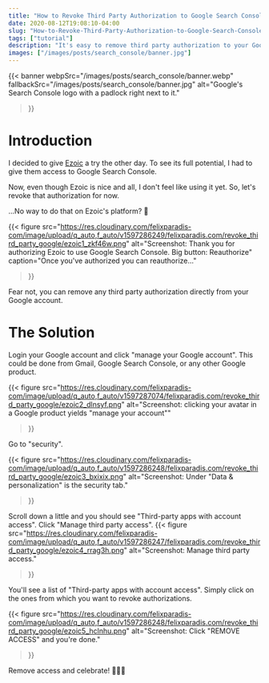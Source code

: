 ```yaml
---
title: "How to Revoke Third Party Authorization to Google Search Console"
date: 2020-08-12T19:08:10-04:00
slug: "How-to-Revoke-Third-Party-Authorization-to-Google-Search-Console" 
tags: ["tutorial"]
description: "It's easy to remove third party authorization to your Google account, even if the third party isn't helpful!"
images: ["/images/posts/search_console/banner.jpg"]
---
```


{{< banner
    webpSrc="/images/posts/search_console/banner.webp" 
    fallbackSrc="/images/posts/search_console/banner.jpg"
    alt="Google's Search Console logo with a padlock right next to it."
>}}

# Introduction 
I decided to give [Ezoic](https://ezoic.com/) a try the other day. To see its full potential, I had to give them access to Google Search Console. 

Now, even though Ezoic is nice and all, I don't feel like using it yet. So, let's revoke that authorization for now.

...No way to do that on Ezoic's platform? 🤨

{{< figure 
    src="https://res.cloudinary.com/felixparadis-com/image/upload/q_auto,f_auto/v1597286249/felixparadis.com/revoke_third_party_google/ezoic1_zkf46w.png" 
    alt="Screenshot: Thank you for authorizing Ezoic to use Google Search Console. Big button: Reauthorize"
    caption="Once you've authorized you can reauthorize..."
>}}

Fear not, you can remove any third party authorization directly from your Google account.

# The Solution

Login your Google account and click "manage your Google account". This could be done from Gmail, Google Search Console, or any other Google product.

{{< figure 
    src="https://res.cloudinary.com/felixparadis-com/image/upload/q_auto,f_auto/v1597287074/felixparadis.com/revoke_third_party_google/ezoic2_dlnsyf.png" 
    alt="Screenshot: clicking your avatar in a Google product yields \"manage your account\""
>}}

Go to "security".

{{< figure 
    src="https://res.cloudinary.com/felixparadis-com/image/upload/q_auto,f_auto/v1597286248/felixparadis.com/revoke_third_party_google/ezoic3_bxixix.png" 
    alt="Screenshot: Under \"Data & personalization\" is the security tab."
>}}

Scroll down a little and you should see "Third-party apps with account access". Click "Manage third party access".
{{< figure 
    src="https://res.cloudinary.com/felixparadis-com/image/upload/q_auto,f_auto/v1597286247/felixparadis.com/revoke_third_party_google/ezoic4_rrag3h.png" 
    alt="Screenshot: Manage third party access."
>}}

You'll see a list of "Third-party apps with account access". Simply click on the ones from which you want to revoke authorizations.

{{< figure 
    src="https://res.cloudinary.com/felixparadis-com/image/upload/q_auto,f_auto/v1597286248/felixparadis.com/revoke_third_party_google/ezoic5_hclnhu.png" 
    alt="Screenshot: Click \"REMOVE ACCESS\" and you're done."
>}}
 
Remove access and celebrate! 🎉💪🍾
